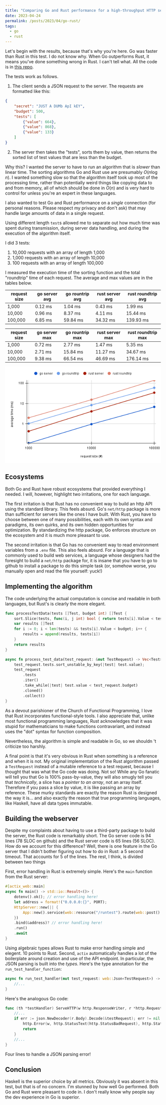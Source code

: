 ```yaml
---
title: "Comparing Go and Rust performance for a high-throughput HTTP server"
date: 2023-04-24
permalink: /posts/2023/04/go-rust/
tags:
  - go
  - rust
---
```


Let's begin with the results, because that's why you're here. Go was faster than Rust in this test. I do not know why. When Go outperforms Rust, it means you've done something wrong in Rust. I can't tell what. All the code is in [this repo](https://github.com/jmkopper/Go-Throughput-Tester).

The tests work as follows.

1. The client sends a JSON request to the server. The requests are formatted like this:

```json
{
    "secret": "JUST A DUMb ApI kEY",
    "budget": 500,
    "tests": [
        {"value": 664},
        {"value": 868},
        {"value": 133}
    ]
}
```
2. The server then takes the "tests", sorts them by value, then returns the sorted list of test values that are less than the budget.

Why this? I wanted the server to have to run an algorithm that is *slower* than linear time. The sorting algorithms Go and Rust use are presumably $O(n\log n)$. I wanted something slow so that the algorithm itself took up most of the processing time, rather than potentially weird things like copying data to and from memory, all of which should be done in $O(n)$ and is very hard to control for unless you're an expert in these languages.

I also wanted to test Go and Rust performance on a *single* connection (for personal reasons. Please respect my privacy and don't ask) that may handle large amounts of data in a single request.

Using different length `test`s allowed me to separate out how much time was spent during transmission, during server data handling, and during the execution of the algorithm itself.

I did 3 tests:

1. 10,000 requests with an array of length 1,000
2. 1,000 requests with an array of length 10,000
3. 100 requests with an array of length 100,000

I measured the execution time of the sorting function and the total "roundtrip" time of each request. The average and max values are in the tables below.

| request size | go server avg | go rountrip avg | rust server avg | rust roundtrip avg
|--------------|---------------|-----------------| ----------------|------------------
| 1,000 | 0.12 ms |	1.04 ms |	0.43 ms | 1.99 ms
| 10,000 | 0.96 ms | 8.37 ms |	4.11 ms | 15.44 ms
| 100,000 | 6.85 ms | 59.84 ms | 34.32 ms | 139.93 ms

| request size | go server max | go rountrip max | rust server max | rust roundtrip max
|--------------|---------------|-----------------| ----------------|------------------
| 1,000 | 0.72 ms |	2.77 ms | 1.47 ms | 5.35 ms
| 10,000 | 2.71 ms | 15.84 ms | 11.27 ms | 34.67 ms
| 100,000 | 9.38 ms | 66.54 ms | 46.69 ms | 176.14 ms

![](/images/go_rust_chart.png "Go vs Rust")

## Ecosystems

Both Go and Rust have robust ecosystems that provided everything I needed. I will, however, highlight two irritations, one for each language.

The first irritation is that Rust has no convenient way to build an http API using the standard library. This feels absurd. Go's `net/http` package is more than sufficient for servers like the ones I have built. With Rust, you have to choose between one of many possibilities, each with its own syntax and paradigms, its own quirks, and its own hidden opportunities for optimization. By standardizing the http package, Go enforces structure on the ecosystem and it is much more pleasant to use.

The second irritation is that Go has no convenient way to read environment variables from a `.env` file. This also feels absurd. For a language that is commonly used to build web services, a language whose designers had the foresight to build a `net/http` package for, it is insane that you have to go to github to install a package to do this simple task (or, somehow worse, you manually open and read the file yourself: yuck!)

## Implementing the algorithm

The code underlying the actual computation is concise and readable in both languages, but Rust's is clearly the more elegant.

```go
func processTestData(tests []Test, budget int) []Test {
	sort.Slice(tests, func(i, j int) bool { return tests[i].Value < tests[j].Value })
	var results []Test
	for i := 0; i < len(tests) && tests[i].Value < budget; i++ {
		results = append(results, tests[i])
	}
	return results
}
```

```rs
async fn process_test_data(test_request: &mut TestRequest) -> Vec<Test> {
    test_request.tests.sort_unstable_by_key(|test| test.value);
    test_request
        .tests
        .iter()
        .take_while(|test| test.value < test_request.budget)
        .cloned()
        .collect()
}
```

As a devout parishioner of the Church of Functional Programming, I love that Rust incorporates functional-style tools. I also appreciate that, unlike most functional programming languages, Rust acknowledges that it was stupid for mathematicians to make functions contravariant, and instead uses the "dot" syntax for function composition.

Nevertheless, the algorithm is simple and readable in Go, so we shouldn 't criticize too harshly.

A final point is that it's very obvious in Rust when something is a reference and when it is not. My original implementation of the Rust algorithm passed a `TestRequest` instead of a mutable reference to a test request, because I thought that was what the Go code was doing. Not so! While any Go fanatic will tell you that Go is 100% pass-by-value, they will also smugly tell you that *technically*, a slice has a *pointer to an array*, not an array itself. Therefore if you pass a slice by value, it is like passing an array by reference. These murky standards are exactly the reason Rust is designed the way it is... and also exactly the reason that true programming languages, like Haskell, have all data types immutable.

## Building the webserver

Despite my complaints about having to use a third-party package to build the server, the Rust code is remarkably short. The Go server code is 94 lines (78 SLOC on github) and the Rust server code is 65 lines (56 SLOC). How do we account for this difference? Well, there is one feature in the Go server that I didn't bother figuring out how to do in Rust: a 5 second timeout. That accounts for 5 of the lines. The rest, I think, is divided between two things

First, error handling in Rust is extremely simple. Here's the `main` function from the Rust server:

```rs
#[actix_web::main]
async fn main() -> std::io::Result<()> {
    dotenv().ok(); // error handling here!
    let address = format!("0.0.0.0:{}", PORT);
    HttpServer::new(|| {
        App::new().service(web::resource("/runtest").route(web::post().to(run_test_handler)))
    })
    .bind(&address)? // error handling here!
    .run()
    .await
}
```

Using algebraic types allows Rust to make error handling simple and elegent. 10 points to Rust. Second, `actix` automatically handles a lot of the boilerplate around creation and use of the API endpoint. In particular, the JSON parsing is built into the *types*. Here's the type annotation for the `run_test_handler_function`:

```rs
async fn run_test_handler(mut test_request: web::Json<TestRequest>) -> impl Responder {
    //...
}
```

Here's the analogous Go code:

```go
func (th *testHandler) ServeHTTP(w http.ResponseWriter, r *http.Request) {
    //...
    if err := json.NewDecoder(r.Body).Decode(&testRequest); err != nil {
		http.Error(w, http.StatusText(http.StatusBadRequest), http.StatusBadRequest)
		return
	}
    //...
}
```

Four lines to handle a JSON parsing error!

## Conclusion
Haskell is the superior choice by all metrics. Obviously it was absent in this test, but that is of no concern. I'm stunned by how well Go performed. Both Go and Rust were pleasant to code in. I don't really know why people say the dev experience in Go is superior.
